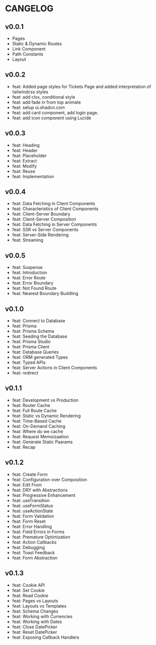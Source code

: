# CANGELOG

## v0.0.1

- Pages
- Static & Dynamic Routes
- Link Component
- Path Constants
- Layout

## v0.0.2

- feat: Added page styles for Tickets Page and added interpretation of tailwindcss styles
- feat: add clsx, conditional style
- feat: add fade in from top animate
- feat: setup ui.shadcn.com
- feat: add card component, add login page.
- feat: add icon component using Lucide

## v0.0.3

- feat: Heading
- feat: Header
- feat: Placeholder
- feat: Extract
- feat: Modify
- feat: Reuse
- feat: Implementation

## v0.0.4

- feat: Data Fetching in Client Components
- feat: Characteristics of Client Components
- feat: Client-Server Boundary
- feat: Client-Server Composition
- feat: Data Fetching in Server Components
- feat: SSR vs Server Components
- feat: Server-Side Rendering
- feat: Streaming

## v0.0.5

- feat: Suspense
- feat: Introduction
- feat: Error Route
- feat: Error Boundary
- feat: Not Found Route
- feat: Nearest Boundary Buddling

## v0.1.0

- feat: Connect to Database
- feat: Prisma
- feat: Prisma Schema
- feat: Seeding the Database
- feat: Prisma Studio
- feat: Prisma Client
- feat: Database Queries
- feat: ORM generated Types
- feat: Typed APIs
- feat: Server Actions in Client Components
- feat: redirect


## v0.1.1

- feat: Development vs Production
- feat: Router Cache
- feat: Full Route Cache
- feat: Static vs Dynamic Rendering
- feat: Time-Based Cache
- feat: On-Demand Caching
- feat: Where do we cache
- feat: Request Memoizaation
- feat: Generate Static Paarams
- feat: Recap

## v0.1.2

- feat: Create Form
- feat: Configuration over Composition
- feat: Edit From
- feat: DRY with Abstractions
- feat: Progressive Enhancement
- feat: useTransition
- feat: useFormStatus
- feat: useActionState
- feat: Form Validation
- feat: Form Reset
- feat: Error Handling
- feat: Field Errors in Forms
- feat: Premature Optimization
- feat: Action Callbacks
- feat: Debugging
- feat: Toast Feedback
- feat: Form Abstraction

## v0.1.3

- feat: Cookie API
- feat: Set Cookie
- feat: Read Cookie
- feat: Pages vs Layouts
- feat: Layouts vs Templates
- feat: Schema Changes
- feat: Working with Currencies
- feat: Working with Dates
- feat: Close DatePicker
- feat: Reset DatePicker
- feat: Exposing Callback Handlers
